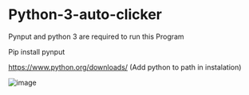 # Python-3-auto-clicker
Pynput and python 3 are required to run this Program

Pip install pynput

https://www.python.org/downloads/ (Add python to path in instalation)

![image](https://user-images.githubusercontent.com/80792025/151101795-81d5d271-98bc-49e0-bc9c-666f4a33db65.png)
